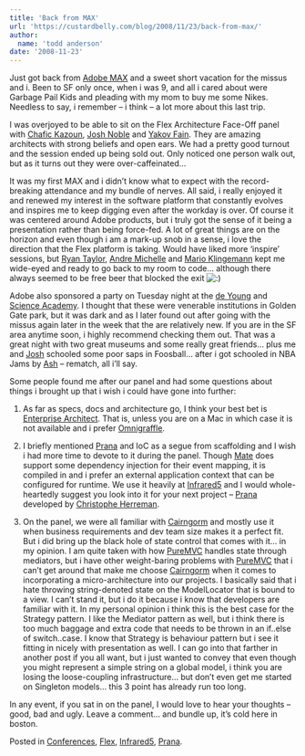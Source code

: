 ```yaml
---
title: 'Back from MAX'
url: 'https://custardbelly.com/blog/2008/11/23/back-from-max/'
author:
  name: 'todd anderson'
date: '2008-11-23'
---
```


Just got back from [Adobe MAX](http://max.adobe.com/) and a sweet short vacation for the missus and i. Been to SF only once, when i was 9, and all i cared about were Garbage Pail Kids and pleading with my mom to buy me some Nikes. Needless to say, i remember – i think – a lot more about this last trip.

I was overjoyed to be able to sit on the Flex Architecture Face-Off panel with [Chafic Kazoun](http://rewindlife.com/), [Josh Noble](http://thefactoryfactory.com/wordpress/) and [Yakov Fain](http://flexblog.faratasystems.com/). They are amazing architects with strong beliefs and open ears. We had a pretty good turnout and the session ended up being sold out. Only noticed one person walk out, but as it turns out they were over-caffeinated…

It was my first MAX and i didn’t know what to expect with the record-breaking attendance and my bundle of nerves. All said, i really enjoyed it and renewed my interest in the software platform that constantly evolves and inspires me to keep digging even after the workday is over. Of course it was centered around Adobe products, but i truly got the sense of it being a presentation rather than being force-fed. A lot of great things are on the horizon and even though i am a mark-up snob in a sense, i love the direction that the Flex platform is taking. Would have liked more ‘inspire’ sessions, but [Ryan Taylor](http://www.boostworthy.com/blog/), [Andre Michelle](http://blog.andre-michelle.com/) and [Mario Klingemann](http://www.quasimondo.com/) kept me wide-eyed and ready to go back to my room to code… although there always seemed to be free beer that blocked the exit ![:)](https://custardbelly.com/blog/wp-includes/images/smilies/icon_smile.gif)

Adobe also sponsored a party on Tuesday night at the [de Young](http://www.famsf.org/deyoung/) and [Science Academy](http://www.calacademy.org/). I thought that these were venerable institutions in Golden Gate park, but it was dark and as I later found out after going with the missus again later in the week that the are relatively new. If you are in the SF area anytime soon, i highly recommend checking them out. That was a great night with two great museums and some really great friends… plus me and [Josh](http://thefactoryfactory.com/wordpress/) schooled some poor saps in Foosball… after i got schooled in NBA Jams by [Ash](http://www.razorberry.com/blog/) – rematch, all i’ll say.

Some people found me after our panel and had some questions about things i brought up that i wish i could have gone into further:

1. As far as specs, docs and architecture go, I think your best bet is [Enterprise Architect](http://www.sparxsystems.com.au/products/ea/trial.html). That is, unless you are on a Mac in which case it is not available and i prefer [Omnigraffle](http://www.omnigroup.com/applications/OmniGraffle/).

2. I briefly mentioned [Prana](http://www.pranaframework.org/) and IoC as a segue from scaffolding and I wish i had more time to devote to it during the panel. Though [Mate](http://mate.asfusion.com/) does support some dependency injection for their event mapping, it is compiled in and i prefer an external application context that can be configured for runtime. We use it heavily at [Infrared5](http://www.infrared5.com/) and I would whole-heartedly suggest you look into it for your next project – [Prana](http://www.pranaframework.org/) developed by [Christophe Herreman](http://www.herrodius.com/blog/).

3. On the panel, we were all familiar with [Cairngorm](http://opensource.adobe.com/wiki/display/cairngorm/Cairngorm) and mostly use it when business requirements and dev team size makes it a perfect fit. But i did bring up the black hole of state control that comes with it… in my opinion. I am quite taken with how [PureMVC](http://puremvc.org/) handles state through mediators, but i have other weight-baring problems with [PureMVC](http://puremvc.org/) that i can’t get around that make me choose [Cairngorm](http://opensource.adobe.com/wiki/display/cairngorm/Cairngorm) when it comes to incorporating a micro-architecture into our projects. I basically said that i hate throwing string-denoted state on the ModelLocator that is bound to a view. I can’t stand it, but i do it because i know that developers are familiar with it. In my personal opinion i think this is the best case for the Strategy pattern. I like the Mediator pattern as well, but i think there is too much baggage and extra code that needs to be thrown in an if..else of switch..case. I know that Strategy is behaviour pattern but i see it fitting in nicely with presentation as well. I can go into that farther in another post if you all want, but i just wanted to convey that even though you might represent a simple string on a global model, i think you are losing the loose-coupling infrastructure… but don’t even get me started on Singleton models… this 3 point has already run too long.

In any event, if you sat in on the panel, I would love to hear your thoughts – good, bad and ugly. Leave a comment… and bundle up, it’s cold here in boston.

Posted in [Conferences](https://custardbelly.com/blog/category/conferences/), [Flex](https://custardbelly.com/blog/category/flex/), [Infrared5](https://custardbelly.com/blog/category/infrared5/), [Prana](https://custardbelly.com/blog/category/prana/).
